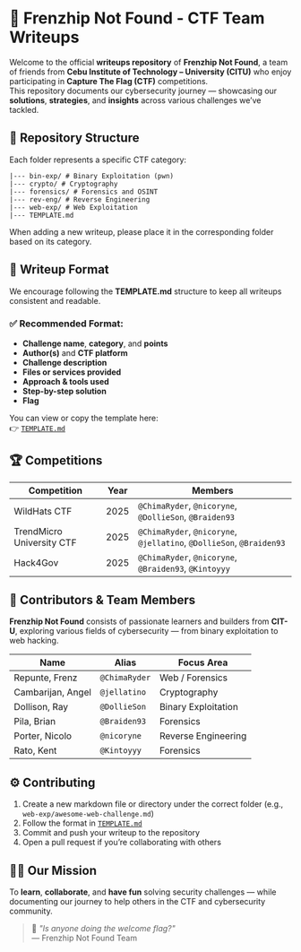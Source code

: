 # 🧩 Frenzhip Not Found - CTF Team Writeups

Welcome to the official **writeups repository** of **Frenzhip Not Found**, a team of friends from **Cebu Institute of Technology – University (CITU)** who enjoy participating in **Capture The Flag (CTF)** competitions.  
This repository documents our cybersecurity journey — showcasing our **solutions**, **strategies**, and **insights** across various challenges we’ve tackled.


## 🧱 Repository Structure

Each folder represents a specific CTF category:

```
|--- bin-exp/ # Binary Exploitation (pwn)
|--- crypto/ # Cryptography
|--- forensics/ # Forensics and OSINT 
|--- rev-eng/ # Reverse Engineering 
|--- web-exp/ # Web Exploitation 
|--- TEMPLATE.md
```

When adding a new writeup, please place it in the corresponding folder based on its category.


## 🧩 Writeup Format

We encourage following the **TEMPLATE.md** structure to keep all writeups consistent and readable.

### ✅ Recommended Format:
- **Challenge name**, **category**, and **points**
- **Author(s)** and **CTF platform**
- **Challenge description**
- **Files or services provided**
- **Approach & tools used**
- **Step-by-step solution**
- **Flag**

You can view or copy the template here:  
👉 [`TEMPLATE.md`](./TEMPLATE.md)


## 🏆 Competitions

| Competition | Year | Members |
|--------------|------|----------|
| WildHats CTF | 2025 | `@ChimaRyder`, `@nicoryne`, `@DollieSon`, `@Braiden93` |
| TrendMicro University CTF | 2025 | `@ChimaRyder`, `@nicoryne`, `@jellatino`, `@DollieSon`, `@Braiden93` |
| Hack4Gov | 2025 | `@ChimaRyder`, `@nicoryne`, `@Braiden93`, `@Kintoyyy` |


## 👥 Contributors & Team Members

**Frenzhip Not Found** consists of passionate learners and builders from **CIT-U**, exploring various fields of cybersecurity — from binary exploitation to web hacking.

| Name | Alias | Focus Area |
|------|--------|-------------|
| Repunte, Frenz | `@ChimaRyder` | Web / Forensics |
| Cambarijan, Angel | `@jellatino` | Cryptography |
| Dollison, Ray | `@DollieSon` | Binary Exploitation |
| Pila, Brian | `@Braiden93` | Forensics |
| Porter, Nicolo | `@nicoryne` | Reverse Engineering |
| Rato, Kent | `@Kintoyyy` | Forensics |


## ⚙️ Contributing

1. Create a new markdown file or directory under the correct folder (e.g., `web-exp/awesome-web-challenge.md`)
2. Follow the format in [`TEMPLATE.md`](./TEMPLATE.md)
3. Commit and push your writeup to the repository
4. Open a pull request if you’re collaborating with others


## 🏴‍☠️ Our Mission

To **learn**, **collaborate**, and **have fun** solving security challenges — while documenting our journey to help others in the CTF and cybersecurity community.

> 💬 *"Is anyone doing the welcome flag?"*  
> — Frenzhip Not Found Team
